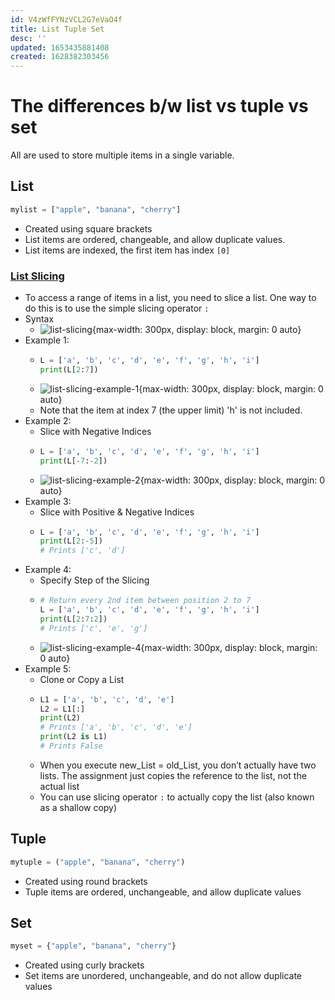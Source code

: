 ```yaml
---
id: V4zWfFYNzVCL2G7eVaO4f
title: List Tuple Set
desc: ''
updated: 1653435881408
created: 1628382303456
---
```

# The differences b/w list vs tuple vs set

All are used to store multiple items in a single variable.

## List
```python
mylist = ["apple", "banana", "cherry"]
```
- Created using square brackets
- List items are ordered, changeable, and allow duplicate values.
- List items are indexed, the first item has index `[0]`

### [List Slicing](https://www.learnbyexample.org/python-list-slicing/)
- To access a range of items in a list, you need to slice a list. One way to do this is to use the simple slicing operator `:`
- Syntax
    - ![list-slicing](https://www.learnbyexample.org/wp-content/uploads/python/Python-List-Slicing-Syntax.png){max-width: 300px, display: block, margin: 0 auto}
- Example 1:
    - ```python
      L = ['a', 'b', 'c', 'd', 'e', 'f', 'g', 'h', 'i']
      print(L[2:7])
      ```
    - ![list-slicing-example-1](https://www.learnbyexample.org/wp-content/uploads/python/Python-List-Slicing-Illustration.png){max-width: 300px, display: block, margin: 0 auto}
    - Note that the item at index 7 (the upper limit) 'h' is not included.
- Example 2:
    - Slice with Negative Indices
    - ```python
      L = ['a', 'b', 'c', 'd', 'e', 'f', 'g', 'h', 'i']
      print(L[-7:-2])
      ```
    - ![list-slicing-example-2](https://www.learnbyexample.org/wp-content/uploads/python/Python-List-Slicing-Negative-Indices.png){max-width: 300px, display: block, margin: 0 auto}
- Example 3:
    - Slice with Positive & Negative Indices
    - ```python
      L = ['a', 'b', 'c', 'd', 'e', 'f', 'g', 'h', 'i']
      print(L[2:-5])
      # Prints ['c', 'd']
      ```
- Example 4:
    - Specify Step of the Slicing
    - ```python
      # Return every 2nd item between position 2 to 7
      L = ['a', 'b', 'c', 'd', 'e', 'f', 'g', 'h', 'i']
      print(L[2:7:2])
      # Prints ['c', 'e', 'g']
      ```
    - ![list-slicing-example-4](https://www.learnbyexample.org/wp-content/uploads/python/Python-List-Slicing-Specifying-Step-Size.png){max-width: 300px, display: block, margin: 0 auto}
- Example 5:
    - Clone or Copy a List
    - ```python
      L1 = ['a', 'b', 'c', 'd', 'e']
      L2 = L1[:]
      print(L2)
      # Prints ['a', 'b', 'c', 'd', 'e']
      print(L2 is L1)
      # Prints False
      ```
    - When you execute new_List = old_List, you don’t actually have two lists. The assignment just copies the reference to the list, not the actual list
    - You can use slicing operator `:` to actually copy the list (also known as a shallow copy)


## Tuple
```python
mytuple = ("apple", "banana", "cherry")
```
- Created using round brackets
- Tuple items are ordered, unchangeable, and allow duplicate values

## Set
```python
myset = {"apple", "banana", "cherry"}
```
- Created using curly brackets
- Set items are unordered, unchangeable, and do not allow duplicate values
